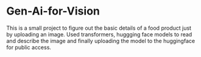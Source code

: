 # Gen-Ai-for-Vision
This is a small project to figure out the basic details of a food product just by uploading an image. Used transformers, huggging face models to read and describe the image and finally uploading the model to the huggingface for public access.
